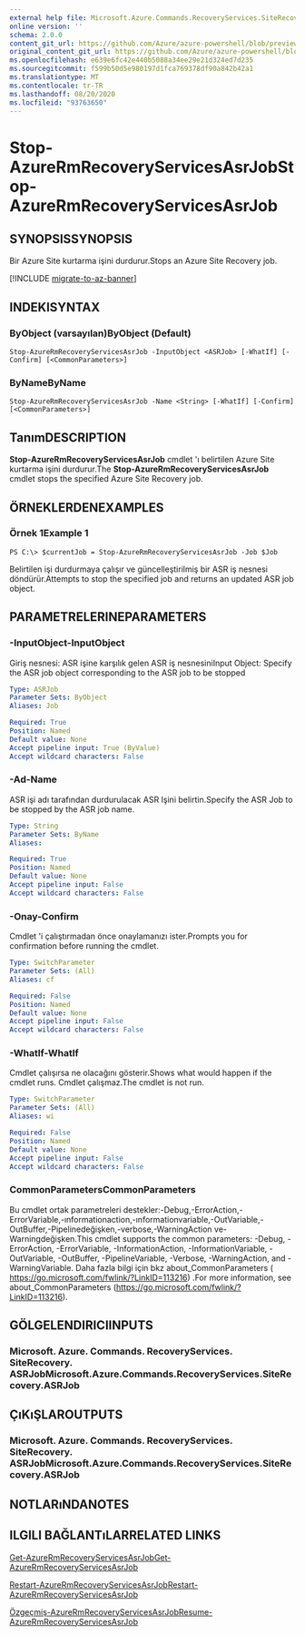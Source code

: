 ```yaml
---
external help file: Microsoft.Azure.Commands.RecoveryServices.SiteRecovery.dll-Help.xml
online version: ''
schema: 2.0.0
content_git_url: https://github.com/Azure/azure-powershell/blob/preview/src/ResourceManager/RecoveryServices.SiteRecovery/Commands.RecoveryServices.SiteRecovery/help/Stop-AzureRmRecoveryServicesAsrJob.md
original_content_git_url: https://github.com/Azure/azure-powershell/blob/preview/src/ResourceManager/RecoveryServices.SiteRecovery/Commands.RecoveryServices.SiteRecovery/help/Stop-AzureRmRecoveryServicesAsrJob.md
ms.openlocfilehash: e639e6fc42e440b5088a34ee29e21d324ed7d235
ms.sourcegitcommit: f599b50d5e980197d1fca769378df90a842b42a1
ms.translationtype: MT
ms.contentlocale: tr-TR
ms.lasthandoff: 08/20/2020
ms.locfileid: "93763650"
---
```

# <span data-ttu-id="faa0f-101">Stop-AzureRmRecoveryServicesAsrJob</span><span class="sxs-lookup"><span data-stu-id="faa0f-101">Stop-AzureRmRecoveryServicesAsrJob</span></span>

## <span data-ttu-id="faa0f-102">SYNOPSIS</span><span class="sxs-lookup"><span data-stu-id="faa0f-102">SYNOPSIS</span></span>
<span data-ttu-id="faa0f-103">Bir Azure Site kurtarma işini durdurur.</span><span class="sxs-lookup"><span data-stu-id="faa0f-103">Stops an Azure Site Recovery job.</span></span>

[!INCLUDE [migrate-to-az-banner](../../includes/migrate-to-az-banner.md)]

## <span data-ttu-id="faa0f-104">INDEKI</span><span class="sxs-lookup"><span data-stu-id="faa0f-104">SYNTAX</span></span>

### <span data-ttu-id="faa0f-105">ByObject (varsayılan)</span><span class="sxs-lookup"><span data-stu-id="faa0f-105">ByObject (Default)</span></span>
```
Stop-AzureRmRecoveryServicesAsrJob -InputObject <ASRJob> [-WhatIf] [-Confirm] [<CommonParameters>]
```

### <span data-ttu-id="faa0f-106">ByName</span><span class="sxs-lookup"><span data-stu-id="faa0f-106">ByName</span></span>
```
Stop-AzureRmRecoveryServicesAsrJob -Name <String> [-WhatIf] [-Confirm] [<CommonParameters>]
```

## <span data-ttu-id="faa0f-107">Tanım</span><span class="sxs-lookup"><span data-stu-id="faa0f-107">DESCRIPTION</span></span>
<span data-ttu-id="faa0f-108">**Stop-AzureRmRecoveryServicesAsrJob** cmdlet 'ı belirtilen Azure Site kurtarma işini durdurur.</span><span class="sxs-lookup"><span data-stu-id="faa0f-108">The **Stop-AzureRmRecoveryServicesAsrJob** cmdlet stops the specified Azure Site Recovery job.</span></span>

## <span data-ttu-id="faa0f-109">ÖRNEKLERDEN</span><span class="sxs-lookup"><span data-stu-id="faa0f-109">EXAMPLES</span></span>

### <span data-ttu-id="faa0f-110">Örnek 1</span><span class="sxs-lookup"><span data-stu-id="faa0f-110">Example 1</span></span>
```
PS C:\> $currentJob = Stop-AzureRmRecoveryServicesAsrJob -Job $Job
```

<span data-ttu-id="faa0f-111">Belirtilen işi durdurmaya çalışır ve güncelleştirilmiş bir ASR iş nesnesi döndürür.</span><span class="sxs-lookup"><span data-stu-id="faa0f-111">Attempts to stop the specified job and returns an updated ASR job object.</span></span>

## <span data-ttu-id="faa0f-112">PARAMETRELERINE</span><span class="sxs-lookup"><span data-stu-id="faa0f-112">PARAMETERS</span></span>

### <span data-ttu-id="faa0f-113">-InputObject</span><span class="sxs-lookup"><span data-stu-id="faa0f-113">-InputObject</span></span>
<span data-ttu-id="faa0f-114">Giriş nesnesi: ASR işine karşılık gelen ASR iş nesnesini</span><span class="sxs-lookup"><span data-stu-id="faa0f-114">Input Object: Specify the ASR job object corresponding to the ASR job to be stopped</span></span>

```yaml
Type: ASRJob
Parameter Sets: ByObject
Aliases: Job

Required: True
Position: Named
Default value: None
Accept pipeline input: True (ByValue)
Accept wildcard characters: False
```

### <span data-ttu-id="faa0f-115">-Ad</span><span class="sxs-lookup"><span data-stu-id="faa0f-115">-Name</span></span>
<span data-ttu-id="faa0f-116">ASR işi adı tarafından durdurulacak ASR Işini belirtin.</span><span class="sxs-lookup"><span data-stu-id="faa0f-116">Specify the ASR Job to be stopped by the ASR job name.</span></span>

```yaml
Type: String
Parameter Sets: ByName
Aliases: 

Required: True
Position: Named
Default value: None
Accept pipeline input: False
Accept wildcard characters: False
```

### <span data-ttu-id="faa0f-117">-Onay</span><span class="sxs-lookup"><span data-stu-id="faa0f-117">-Confirm</span></span>
<span data-ttu-id="faa0f-118">Cmdlet 'i çalıştırmadan önce onaylamanızı ister.</span><span class="sxs-lookup"><span data-stu-id="faa0f-118">Prompts you for confirmation before running the cmdlet.</span></span>

```yaml
Type: SwitchParameter
Parameter Sets: (All)
Aliases: cf

Required: False
Position: Named
Default value: None
Accept pipeline input: False
Accept wildcard characters: False
```

### <span data-ttu-id="faa0f-119">-WhatIf</span><span class="sxs-lookup"><span data-stu-id="faa0f-119">-WhatIf</span></span>
<span data-ttu-id="faa0f-120">Cmdlet çalışırsa ne olacağını gösterir.</span><span class="sxs-lookup"><span data-stu-id="faa0f-120">Shows what would happen if the cmdlet runs.</span></span> <span data-ttu-id="faa0f-121">Cmdlet çalışmaz.</span><span class="sxs-lookup"><span data-stu-id="faa0f-121">The cmdlet is not run.</span></span>

```yaml
Type: SwitchParameter
Parameter Sets: (All)
Aliases: wi

Required: False
Position: Named
Default value: None
Accept pipeline input: False
Accept wildcard characters: False
```

### <span data-ttu-id="faa0f-122">CommonParameters</span><span class="sxs-lookup"><span data-stu-id="faa0f-122">CommonParameters</span></span>
<span data-ttu-id="faa0f-123">Bu cmdlet ortak parametreleri destekler:-Debug,-ErrorAction,-ErrorVariable,-ınformationaction,-ınformationvariable,-OutVariable,-OutBuffer,-Pipelinedeğişken,-verbose,-WarningAction ve-Warningdeğişken.</span><span class="sxs-lookup"><span data-stu-id="faa0f-123">This cmdlet supports the common parameters: -Debug, -ErrorAction, -ErrorVariable, -InformationAction, -InformationVariable, -OutVariable, -OutBuffer, -PipelineVariable, -Verbose, -WarningAction, and -WarningVariable.</span></span> <span data-ttu-id="faa0f-124">Daha fazla bilgi için bkz about_CommonParameters ( https://go.microsoft.com/fwlink/?LinkID=113216) .</span><span class="sxs-lookup"><span data-stu-id="faa0f-124">For more information, see about_CommonParameters (https://go.microsoft.com/fwlink/?LinkID=113216).</span></span>

## <span data-ttu-id="faa0f-125">GÖLGELENDIRICI</span><span class="sxs-lookup"><span data-stu-id="faa0f-125">INPUTS</span></span>

### <span data-ttu-id="faa0f-126">Microsoft. Azure. Commands. RecoveryServices. SiteRecovery. ASRJob</span><span class="sxs-lookup"><span data-stu-id="faa0f-126">Microsoft.Azure.Commands.RecoveryServices.SiteRecovery.ASRJob</span></span>

## <span data-ttu-id="faa0f-127">ÇıKıŞLAR</span><span class="sxs-lookup"><span data-stu-id="faa0f-127">OUTPUTS</span></span>

### <span data-ttu-id="faa0f-128">Microsoft. Azure. Commands. RecoveryServices. SiteRecovery. ASRJob</span><span class="sxs-lookup"><span data-stu-id="faa0f-128">Microsoft.Azure.Commands.RecoveryServices.SiteRecovery.ASRJob</span></span>

## <span data-ttu-id="faa0f-129">NOTLARıNDA</span><span class="sxs-lookup"><span data-stu-id="faa0f-129">NOTES</span></span>

## <span data-ttu-id="faa0f-130">ILGILI BAĞLANTıLAR</span><span class="sxs-lookup"><span data-stu-id="faa0f-130">RELATED LINKS</span></span>

[<span data-ttu-id="faa0f-131">Get-AzureRmRecoveryServicesAsrJob</span><span class="sxs-lookup"><span data-stu-id="faa0f-131">Get-AzureRmRecoveryServicesAsrJob</span></span>](./Get-AzureRmRecoveryServicesAsrJob.md)

[<span data-ttu-id="faa0f-132">Restart-AzureRmRecoveryServicesAsrJob</span><span class="sxs-lookup"><span data-stu-id="faa0f-132">Restart-AzureRmRecoveryServicesAsrJob</span></span>](./Restart-AzureRmRecoveryServicesAsrJob.md)

[<span data-ttu-id="faa0f-133">Özgeçmiş-AzureRmRecoveryServicesAsrJob</span><span class="sxs-lookup"><span data-stu-id="faa0f-133">Resume-AzureRmRecoveryServicesAsrJob</span></span>](./Resume-AzureRmRecoveryServicesAsrJob.md)
